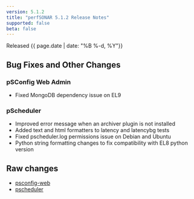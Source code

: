 ```yaml
---
version: 5.1.2
title: "perfSONAR 5.1.2 Release Notes"
supported: false
beta: false
---
```


Released {{ page.date | date: "%B %-d, %Y"}}

Bug Fixes and Other Changes
---------------------

### pSConfig Web Admin

- Fixed MongoDB dependency issue on EL9

### pScheduler
- Improved error message when an archiver plugin is not installed
- Added text and html formatters to latency and latencybg tests
- Fixed pscheduler.log permissions issue on Debian and Ubuntu
- Python string formatting changes to fix compatibility with EL8 python version


Raw changes
-----------
-   [psconfig-web](https://github.com/perfsonar/psconfig-web/compare/v5.1.1...v5.1.2)
-   [pscheduler](https://github.com/perfsonar/pscheduler/compare/v5.1.1...v5.1.2)
